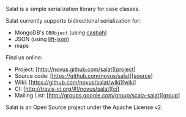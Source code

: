 Salat is a simple serialization library for case classes.

Salat currently supports bidirectional serialization for:

- MongoDB's `DBObject` (using [casbah][casbah])
- JSON (using [lift-json][lift-json])
- maps

Find us online:

- Project: [http://novus.github.com/salat][project]
- Source code: [https://github.com/novus/salat][source]
- Wiki: [https://github.com/novus/salat/wiki][wiki]
- CI: [http://travis-ci.org/#!/novus/salat][ci]
- Mailing List: [http://groups.google.com/group/scala-salat][group]

Salat is an Open Source project under the Apache License v2.

[casbah]: https://github.com/mongodb/casbah/
[lift-json]: https://github.com/lift/lift/tree/master/framework/lift-base/lift-json/
[project]: http://novus.github.com/salat
[source]: https://github.com/novus/salat
[wiki]: https://github.com/novus/salat/wiki
[ci]: http://travis-ci.org/#!/novus/salat
[group]: http://groups.google.com/group/scala-salat
